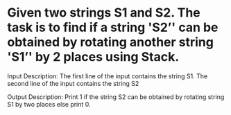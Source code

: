 # Given two strings S1 and S2. The task is to find if a string 'S2’' can be obtained by rotating another string 'S1’' by 2 places using Stack.

Input Description:
The first line of the input contains the string S1. The second line of the input contains the string S2

Output Description:
Print 1 if the string S2 can be obtained by rotating string S1 by two places else print 0.
